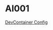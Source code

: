 # AI001

[DevContainer Config](https://github.com/microsoft/vscode-remote-try-sqlserver/tree/main/.devcontainer)
